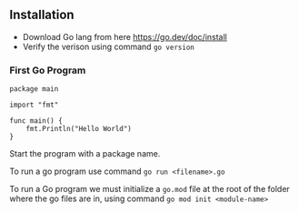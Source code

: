 ## Installation

- Download Go lang from here https://go.dev/doc/install
- Verify the verison using command
  `go version`

### First Go Program

```
package main

import "fmt"

func main() {
	fmt.Println("Hello World")
}
```

Start the program with a package name.

To run a go program use command `go run <filename>.go`

To run a Go program we must initialize a `go.mod` file at the root of the folder where the go files are in, using command `go mod init <module-name>`
